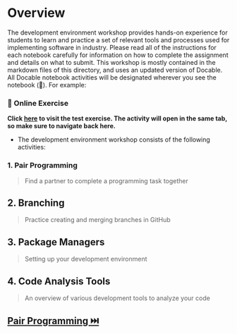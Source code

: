 # Overview

The development environment workshop provides hands-on experience for students to learn and practice a set of relevant tools and processes used for implementing software in industry. Please read all of the instructions for each notebook carefully for information on how to complete the assignment and details on what to submit. This workshop is mostly contained in the markdown files of this directory, and uses an updated version of Docable. All Docable notebook activities will be designated wherever you see the notebook (📒). For example:

### 📒 Online Exercise

__Click [here](https://devops.docable.cloud/dcbrown/v/620bcb2aa42d528cf9714fb3) to visit the test exercise. The activity will open in the same tab, so make sure to navigate back here.__



* The development environment workshop consists of the following activities:

### **1. Pair Programming**
> Find a partner to complete a programming task together

## **2. Branching**
> Practice creating and merging branches in GitHub

## **3. Package Managers**
> Setting up your development environment

## **4. Code Analysis Tools**
> An overview of various development tools to analyze your code

## [Pair Programming ⏭️](PairProgramming.md)





